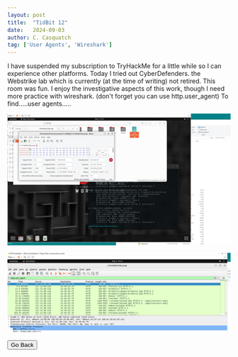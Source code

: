 ```yaml
---
layout: post
title:  "TidBit 12"
date:   2024-09-03
author: C. Casquatch
tag: ['User Agents', 'Wireshark']
---
```


I have suspended my subscription to TryHackMe for a little while so I can experience other platforms. 
Today I tried out CyberDefenders. the Webstrike lab which is currently (at the time of writing) not retired. 
This room was fun. I enjoy the investigative aspects of this work, though I need more practice with wireshark. 
(don't forget you can use http.user_agent) To find.....user agents.....

![photo1](https://github.com/CyberCasquatch/cybercasquatch.github.io/blob/main/assets/images/12/Picture1.png)

![photo2](https://github.com/CyberCasquatch/cybercasquatch.github.io/blob/main/assets/images/12/Picture2.png)

<button onclick="history.back()">Go Back</button>
